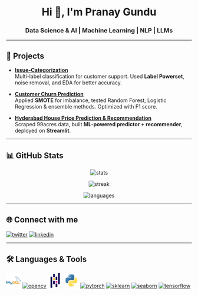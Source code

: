 <h1 align="center">Hi 👋, I'm Pranay Gundu</h1>
<h3 align="center">Data Science & AI | Machine Learning | NLP | LLMs</h3>

---

## 🚀 Projects

- [**Issue-Categorization**](https://github.com/Pranay5519/Issue-Categorization)  
  Multi-label classification for customer support. Used **Label Powerset**, noise removal, and EDA for better accuracy.

- [**Customer Churn Prediction**](https://github.com/Pranay5519/Customer-Churn-Prediction)  
  Applied **SMOTE** for imbalance, tested Random Forest, Logistic Regression & ensemble methods. Optimized with F1 score.

- [**Hyderabad House Price Prediction & Recommendation**](https://github.com/Pranay5519/H_real_estate)  
  Scraped 99acres data, built **ML-powered predictor + recommender**, deployed on **Streamlit**.

---

## 📊 GitHub Stats

<p align="center">
  <img src="https://github-readme-stats.vercel.app/api?username=Pranay5519&show_icons=true&theme=radical" alt="stats" />
</p>

<p align="center">
  <img src="https://github-readme-streak-stats.herokuapp.com/?user=Pranay5519&theme=radical" alt="streak" />
</p>

<p align="center">
  <img src="https://github-readme-stats.vercel.app/api/top-langs?username=Pranay5519&show_icons=true&layout=compact&theme=radical" alt="languages" />
</p>

---

## 🌐 Connect with me

<p align="left">
<a href="https://twitter.com/gundupranay" target="blank"><img align="center" src="https://raw.githubusercontent.com/rahuldkjain/github-profile-readme-generator/master/src/images/icons/Social/twitter.svg" alt="twitter" height="30" width="40" /></a>
<a href="https://www.linkedin.com/in/pranay-gundu-226ba2228/" target="blank"><img align="center" src="https://raw.githubusercontent.com/rahuldkjain/github-profile-readme-generator/master/src/images/icons/Social/linked-in-alt.svg" alt="linkedin" height="30" width="40" /></a>
</p>

---

## 🛠 Languages & Tools

<p align="left">
  <a href="https://www.mysql.com/"><img src="https://raw.githubusercontent.com/devicons/devicon/master/icons/mysql/mysql-original-wordmark.svg" alt="mysql" width="40" height="40"/></a>
  <a href="https://opencv.org/"><img src="https://www.vectorlogo.zone/logos/opencv/opencv-icon.svg" alt="opencv" width="40" height="40"/></a>
  <a href="https://pandas.pydata.org/"><img src="https://raw.githubusercontent.com/devicons/devicon/master/icons/pandas/pandas-original.svg" alt="pandas" width="40" height="40"/></a>
  <a href="https://www.python.org"><img src="https://raw.githubusercontent.com/devicons/devicon/master/icons/python/python-original.svg" alt="python" width="40" height="40"/></a>
  <a href="https://pytorch.org/"><img src="https://www.vectorlogo.zone/logos/pytorch/pytorch-icon.svg" alt="pytorch" width="40" height="40"/></a>
  <a href="https://scikit-learn.org/"><img src="https://upload.wikimedia.org/wikipedia/commons/0/05/Scikit_learn_logo_small.svg" alt="sklearn" width="40" height="40"/></a>
  <a href="https://seaborn.pydata.org/"><img src="https://seaborn.pydata.org/_images/logo-mark-lightbg.svg" alt="seaborn" width="40" height="40"/></a>
  <a href="https://www.tensorflow.org"><img src="https://www.vectorlogo.zone/logos/tensorflow/tensorflow-icon.svg" alt="tensorflow" width="40" height="40"/></a>
</p>
